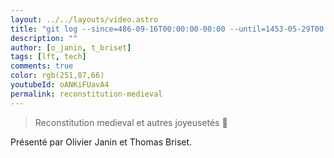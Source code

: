 ```yaml
---
layout: ../../layouts/video.astro
title: "git log --since=486-09-16T00:00:00-00:00 --until=1453-05-29T00:00:00 #LFT 25/11/22"
description: ""
author: [o_janin, t_briset]
tags: [lft, tech]
comments: true
color: rgb(251,87,66)
youtubeId: oANKiFUavA4
permalink: reconstitution-medieval
---
```


> Reconstitution medieval et autres joyeusetés 🏹

Présenté par Olivier Janin et Thomas Briset.
